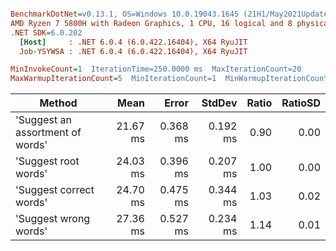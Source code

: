 ``` ini

BenchmarkDotNet=v0.13.1, OS=Windows 10.0.19043.1645 (21H1/May2021Update)
AMD Ryzen 7 5800H with Radeon Graphics, 1 CPU, 16 logical and 8 physical cores
.NET SDK=6.0.202
  [Host]     : .NET 6.0.4 (6.0.422.16404), X64 RyuJIT
  Job-YSYWSA : .NET 6.0.4 (6.0.422.16404), X64 RyuJIT

MinInvokeCount=1  IterationTime=250.0000 ms  MaxIterationCount=20  
MaxWarmupIterationCount=5  MinIterationCount=1  MinWarmupIterationCount=1  

```
|                           Method |     Mean |    Error |   StdDev | Ratio | RatioSD |
|--------------------------------- |---------:|---------:|---------:|------:|--------:|
| &#39;Suggest an assortment of words&#39; | 21.67 ms | 0.368 ms | 0.192 ms |  0.90 |    0.00 |
|             &#39;Suggest root words&#39; | 24.03 ms | 0.396 ms | 0.207 ms |  1.00 |    0.00 |
|          &#39;Suggest correct words&#39; | 24.70 ms | 0.475 ms | 0.344 ms |  1.03 |    0.02 |
|            &#39;Suggest wrong words&#39; | 27.36 ms | 0.527 ms | 0.234 ms |  1.14 |    0.01 |
